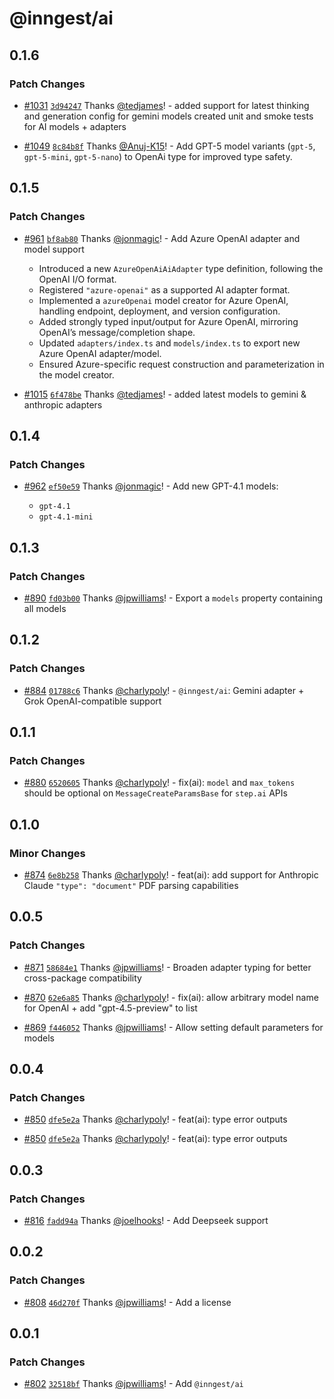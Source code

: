 # @inngest/ai

## 0.1.6

### Patch Changes

- [#1031](https://github.com/inngest/inngest-js/pull/1031) [`3d94247`](https://github.com/inngest/inngest-js/commit/3d94247307b274b36be629dcfcf77dc799a6e9eb) Thanks [@tedjames](https://github.com/tedjames)! - added support for latest thinking and generation config for gemini models
  created unit and smoke tests for AI models + adapters

- [#1049](https://github.com/inngest/inngest-js/pull/1049) [`8c84b8f`](https://github.com/inngest/inngest-js/commit/8c84b8f0981bb066ab4051e2aee3facac67dbb02) Thanks [@Anuj-K15](https://github.com/Anuj-K15)! - Add GPT-5 model variants (`gpt-5`, `gpt-5-mini`, `gpt-5-nano`) to OpenAi type for improved type safety.

## 0.1.5

### Patch Changes

- [#961](https://github.com/inngest/inngest-js/pull/961) [`bf8ab80`](https://github.com/inngest/inngest-js/commit/bf8ab80fd4601fae6a71188821df1e40e89d541b) Thanks [@jonmagic](https://github.com/jonmagic)! - Add Azure OpenAI adapter and model support

  - Introduced a new `AzureOpenAiAiAdapter` type definition, following the OpenAI I/O format.
  - Registered `"azure-openai"` as a supported AI adapter format.
  - Implemented a `azureOpenai` model creator for Azure OpenAI, handling endpoint, deployment, and version configuration.
  - Added strongly typed input/output for Azure OpenAI, mirroring OpenAI’s message/completion shape.
  - Updated `adapters/index.ts` and `models/index.ts` to export new Azure OpenAI adapter/model.
  - Ensured Azure-specific request construction and parameterization in the model creator.

- [#1015](https://github.com/inngest/inngest-js/pull/1015) [`6f478be`](https://github.com/inngest/inngest-js/commit/6f478bee07bb96eea6e0153f04d4f9060b6b570d) Thanks [@tedjames](https://github.com/tedjames)! - added latest models to gemini & anthropic adapters

## 0.1.4

### Patch Changes

- [#962](https://github.com/inngest/inngest-js/pull/962) [`ef50e59`](https://github.com/inngest/inngest-js/commit/ef50e59de229f2e9b0748272f3caf8934a7fbd88) Thanks [@jonmagic](https://github.com/jonmagic)! - Add new GPT-4.1 models:

  - `gpt-4.1`
  - `gpt-4.1-mini`

## 0.1.3

### Patch Changes

- [#890](https://github.com/inngest/inngest-js/pull/890) [`fd03b00`](https://github.com/inngest/inngest-js/commit/fd03b009941cf89a4872447b6059d66ef585532a) Thanks [@jpwilliams](https://github.com/jpwilliams)! - Export a `models` property containing all models

## 0.1.2

### Patch Changes

- [#884](https://github.com/inngest/inngest-js/pull/884) [`01788c6`](https://github.com/inngest/inngest-js/commit/01788c61c52dc139e33ec0e5277e417ea087e9e6) Thanks [@charlypoly](https://github.com/charlypoly)! - `@inngest/ai`: Gemini adapter + Grok OpenAI-compatible support

## 0.1.1

### Patch Changes

- [#880](https://github.com/inngest/inngest-js/pull/880) [`6520605`](https://github.com/inngest/inngest-js/commit/65206056f54b253bdee455756e29b9f808f59d64) Thanks [@charlypoly](https://github.com/charlypoly)! - fix(ai): `model` and `max_tokens` should be optional on `MessageCreateParamsBase` for `step.ai` APIs

## 0.1.0

### Minor Changes

- [#874](https://github.com/inngest/inngest-js/pull/874) [`6e8b258`](https://github.com/inngest/inngest-js/commit/6e8b258abe7eb48b8a46c6f15fdbc45f1441cbd3) Thanks [@charlypoly](https://github.com/charlypoly)! - feat(ai): add support for Anthropic Claude `"type": "document"` PDF parsing capabilities

## 0.0.5

### Patch Changes

- [#871](https://github.com/inngest/inngest-js/pull/871) [`58684e1`](https://github.com/inngest/inngest-js/commit/58684e19cd35271e5b5b8460443e363165155fe1) Thanks [@jpwilliams](https://github.com/jpwilliams)! - Broaden adapter typing for better cross-package compatibility

- [#870](https://github.com/inngest/inngest-js/pull/870) [`62e6a85`](https://github.com/inngest/inngest-js/commit/62e6a85d37e12e5772fcec1a26adaf77dbe4d837) Thanks [@charlypoly](https://github.com/charlypoly)! - fix(ai): allow arbitrary model name for OpenAI + add "gpt-4.5-preview" to list

- [#869](https://github.com/inngest/inngest-js/pull/869) [`f446052`](https://github.com/inngest/inngest-js/commit/f4460528585f7f67c066fd7b8b7bdd87562014a0) Thanks [@jpwilliams](https://github.com/jpwilliams)! - Allow setting default parameters for models

## 0.0.4

### Patch Changes

- [#850](https://github.com/inngest/inngest-js/pull/850) [`dfe5e2a`](https://github.com/inngest/inngest-js/commit/dfe5e2ad2938871bfd5db10bab082c4f513c2490) Thanks [@charlypoly](https://github.com/charlypoly)! - feat(ai): type error outputs

- [#850](https://github.com/inngest/inngest-js/pull/850) [`dfe5e2a`](https://github.com/inngest/inngest-js/commit/dfe5e2ad2938871bfd5db10bab082c4f513c2490) Thanks [@charlypoly](https://github.com/charlypoly)! - feat(ai): type error outputs

## 0.0.3

### Patch Changes

- [#816](https://github.com/inngest/inngest-js/pull/816) [`fadd94a`](https://github.com/inngest/inngest-js/commit/fadd94a998ae1e996941e88830d0f468fc649a85) Thanks [@joelhooks](https://github.com/joelhooks)! - Add Deepseek support

## 0.0.2

### Patch Changes

- [#808](https://github.com/inngest/inngest-js/pull/808) [`46d270f`](https://github.com/inngest/inngest-js/commit/46d270fc7f06e7443c954df6c293f4f18835b347) Thanks [@jpwilliams](https://github.com/jpwilliams)! - Add a license

## 0.0.1

### Patch Changes

- [#802](https://github.com/inngest/inngest-js/pull/802) [`32518bf`](https://github.com/inngest/inngest-js/commit/32518bf6558090379b367c1b8c1540c05755b657) Thanks [@jpwilliams](https://github.com/jpwilliams)! - Add `@inngest/ai`
